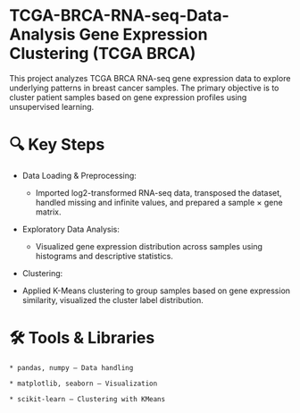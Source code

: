 # TCGA-BRCA-RNA-seq-Data-Analysis Gene Expression Clustering (TCGA BRCA)
 This project analyzes TCGA BRCA RNA-seq gene expression data to explore underlying patterns in breast cancer samples. The primary objective is to cluster patient samples based on gene expression profiles using unsupervised learning.

 # 🔍 Key Steps 
 *  Data Loading & Preprocessing:
    * Imported log2-transformed RNA-seq data, transposed the dataset, handled missing and infinite values, and prepared a sample × gene matrix.

 * Exploratory Data Analysis:
    * Visualized gene expression distribution across samples using histograms and descriptive statistics.

 *  Clustering:
   * Applied K-Means clustering to group samples based on gene expression similarity, visualized the cluster label distribution.
 # 🛠 Tools & Libraries
    * pandas, numpy – Data handling

    * matplotlib, seaborn – Visualization

    * scikit-learn – Clustering with KMeans

